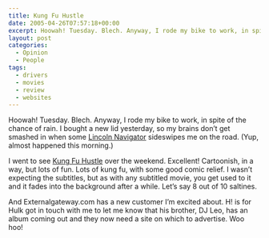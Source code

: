 ```yaml
---
title: Kung Fu Hustle
date: 2005-04-26T07:57:18+00:00
excerpt: Hoowah! Tuesday. Blech. Anyway, I rode my bike to work, in spite of the chance of rain. I bought a new lid yesterday,
layout: post
categories:
  - Opinion
  - People
tags:
  - drivers
  - movies
  - review
  - websites
---
```

Hoowah! Tuesday. Blech. Anyway, I rode my bike to work, in spite of the chance of rain. I bought a new lid yesterday, so my brains don&#8217;t get smashed in when some [Lincoln Navigator](http://www.lincoln.com/suvs/navigator/) sideswipes me on the road. (Yup, almost happened this morning.)

I went to see [Kung Fu Hustle](http://www.imdb.com/title/tt0373074/) over the weekend. Excellent! Cartoonish, in a way, but lots of fun. Lots of kung fu, with some good comic relief. I wasn&#8217;t expecting the subtitles, but as with any subtitled movie, you get used to it and it fades into the background after a while. Let&#8217;s say 8 out of 10 saltines.

And Externalgateway.com has a new customer I&#8217;m excited about. H! is for Hulk got in touch with me to let me know that his brother, DJ Leo, has an album coming out and they now need a site on which to advertise. Woo hoo!